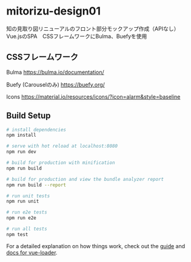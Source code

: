 # mitorizu-design01


知の見取り図リニューアルのフロント部分モックアップ作成（APIなし）
<br>
Vue.jsのSPA　CSSフレームワークにBulma、Buefyを使用

## CSSフレームワーク
Bulma
https://bulma.io/documentation/

Buefy (Carouselのみ)
https://buefy.org/

Icons
https://material.io/resources/icons/?icon=alarm&style=baseline

## Build Setup

``` bash
# install dependencies
npm install

# serve with hot reload at localhost:8080
npm run dev

# build for production with minification
npm run build

# build for production and view the bundle analyzer report
npm run build --report

# run unit tests
npm run unit

# run e2e tests
npm run e2e

# run all tests
npm test
```

For a detailed explanation on how things work, check out the [guide](http://vuejs-templates.github.io/webpack/) and [docs for vue-loader](http://vuejs.github.io/vue-loader).
